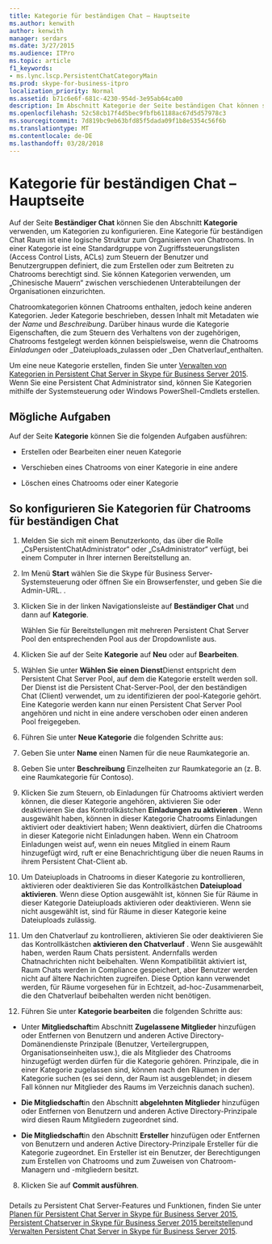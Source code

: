 ```yaml
---
title: Kategorie für beständigen Chat – Hauptseite
ms.author: kenwith
author: kenwith
manager: serdars
ms.date: 3/27/2015
ms.audience: ITPro
ms.topic: article
f1_keywords:
- ms.lync.lscp.PersistentChatCategoryMain
ms.prod: skype-for-business-itpro
localization_priority: Normal
ms.assetid: b71c6e6f-681c-4230-954d-3e95ab64ca00
description: Im Abschnitt Kategorie der Seite beständigen Chat können so konfigurieren Sie Kategorien. Eine Kategorie für beständigen Chat Raum ist eine logische Struktur zum Organisieren von Chatrooms. In einer Kategorie ist eine Standardgruppe von Zugriffssteuerungslisten (Access Control Lists, ACLs) zum Steuern der Benutzer und Benutzergruppen definiert, die zum Erstellen oder zum Beitreten zu Chatrooms berechtigt sind. Sie können Kategorien verwenden, um „Chinesische Mauern“ zwischen verschiedenen Unterabteilungen der Organisationen einzurichten.
ms.openlocfilehash: 52c58cb17f4d5bec9fbfb61188ac67d5d57978c3
ms.sourcegitcommit: 7d819bc9eb63bfd85f5dada09f1b8e5354c56f6b
ms.translationtype: MT
ms.contentlocale: de-DE
ms.lasthandoff: 03/28/2018
---
```

# <a name="persistent-chat-category-main-page"></a>Kategorie für beständigen Chat – Hauptseite
 
Auf der Seite **Beständiger Chat** können Sie den Abschnitt **Kategorie** verwenden, um Kategorien zu konfigurieren. Eine Kategorie für beständigen Chat Raum ist eine logische Struktur zum Organisieren von Chatrooms. In einer Kategorie ist eine Standardgruppe von Zugriffssteuerungslisten (Access Control Lists, ACLs) zum Steuern der Benutzer und Benutzergruppen definiert, die zum Erstellen oder zum Beitreten zu Chatrooms berechtigt sind. Sie können Kategorien verwenden, um „Chinesische Mauern“ zwischen verschiedenen Unterabteilungen der Organisationen einzurichten.
  
Chatroomkategorien können Chatrooms enthalten, jedoch keine anderen Kategorien. Jeder Kategorie beschrieben, dessen Inhalt mit Metadaten wie der _Name_ und _Beschreibung_. Darüber hinaus wurde die Kategorie Eigenschaften, die zum Steuern des Verhaltens von der zugehörigen, Chatrooms festgelegt werden können beispielsweise, wenn die Chatrooms _Einladungen_ oder _Dateiuploads_zulassen oder _Den Chatverlauf_enthalten.
  
Um eine neue Kategorie erstellen, finden Sie unter [Verwalten von Kategorien in Persistent Chat Server in Skype für Business Server 2015](../../manage/persistent-chat/categories.md). Wenn Sie eine Persistent Chat Administrator sind, können Sie Kategorien mithilfe der Systemsteuerung oder Windows PowerShell-Cmdlets erstellen.
  
## <a name="tasks-that-you-can-perform"></a>Mögliche Aufgaben

Auf der Seite **Kategorie** können Sie die folgenden Aufgaben ausführen:
  
- Erstellen oder Bearbeiten einer neuen Kategorie
    
- Verschieben eines Chatrooms von einer Kategorie in eine andere
    
- Löschen eines Chatrooms oder einer Kategorie
    
## <a name="to-configure-categories-for-persistent-chat-rooms"></a>So konfigurieren Sie Kategorien für Chatrooms für beständigen Chat

1. Melden Sie sich mit einem Benutzerkonto, das über die Rolle „CsPersistentChatAdministrator“ oder „CsAdministrator“ verfügt, bei einem Computer in Ihrer internen Bereitstellung an.
    
2. Im Menü **Start** wählen Sie die Skype für Business Server-Systemsteuerung oder öffnen Sie ein Browserfenster, und geben Sie die Admin-URL. .
    
3. Klicken Sie in der linken Navigationsleiste auf **Beständiger Chat** und dann auf **Kategorie**.
    
    Wählen Sie für Bereitstellungen mit mehreren Persistent Chat Server Pool den entsprechenden Pool aus der Dropdownliste aus.
    
4. Klicken Sie auf der Seite **Kategorie** auf **Neu** oder auf **Bearbeiten**.
    
5. Wählen Sie unter **Wählen Sie einen Dienst**Dienst entspricht dem Persistent Chat Server Pool, auf dem die Kategorie erstellt werden soll. Der Dienst ist die Persistent Chat-Server-Pool, der den beständigen Chat (Client) verwendet, um zu identifizieren der pool-Kategorie gehört. Eine Kategorie werden kann nur einen Persistent Chat Server Pool angehören und nicht in eine andere verschoben oder einen anderen Pool freigegeben.
    
6. Führen Sie unter **Neue Kategorie** die folgenden Schritte aus:
    
1. Geben Sie unter **Name** einen Namen für die neue Raumkategorie an.
    
2. Geben Sie unter **Beschreibung** Einzelheiten zur Raumkategorie an (z. B. eine Raumkategorie für Contoso).
    
3. Klicken Sie zum Steuern, ob Einladungen für Chatrooms aktiviert werden können, die dieser Kategorie angehören, aktivieren Sie oder deaktivieren Sie das Kontrollkästchen **Einladungen zu aktivieren** . Wenn ausgewählt haben, können in dieser Kategorie Chatrooms Einladungen aktiviert oder deaktiviert haben; Wenn deaktiviert, dürfen die Chatrooms in dieser Kategorie nicht Einladungen haben. Wenn ein Chatroom Einladungen weist auf, wenn ein neues Mitglied in einem Raum hinzugefügt wird, ruft er eine Benachrichtigung über die neuen Raums in ihrem Persistent Chat-Client ab.
    
4. Um Dateiuploads in Chatrooms in dieser Kategorie zu kontrollieren, aktivieren oder deaktivieren Sie das Kontrollkästchen **Dateiupload aktivieren**. Wenn diese Option ausgewählt ist, können Sie für Räume in dieser Kategorie Dateiuploads aktivieren oder deaktivieren. Wenn sie nicht ausgewählt ist, sind für Räume in dieser Kategorie keine Dateiuploads zulässig.
    
5. Um den Chatverlauf zu kontrollieren, aktivieren Sie oder deaktivieren Sie das Kontrollkästchen **aktivieren den Chatverlauf** . Wenn Sie ausgewählt haben, werden Raum Chats persistent. Andernfalls werden Chatnachrichten nicht beibehalten. Wenn Kompatibilität aktiviert ist, Raum Chats werden in Compliance gespeichert, aber Benutzer werden nicht auf ältere Nachrichten zugreifen. Diese Option kann verwendet werden, für Räume vorgesehen für in Echtzeit, ad-hoc-Zusammenarbeit, die den Chatverlauf beibehalten werden nicht benötigen.
    
7. Führen Sie unter **Kategorie bearbeiten** die folgenden Schritte aus:
    
  - Unter **Mitgliedschaft**im Abschnitt **Zugelassene Mitglieder** hinzufügen oder Entfernen von Benutzern und anderen Active Directory-Domänendienste Prinzipale (Benutzer, Verteilergruppen, Organisationseinheiten usw.), die als Mitglieder des Chatrooms hinzugefügt werden dürfen für die Kategorie gehören. Prinzipale, die in einer Kategorie zugelassen sind, können nach den Räumen in der Kategorie suchen (es sei denn, der Raum ist ausgeblendet; in diesem Fall können nur Mitglieder des Raums im Verzeichnis danach suchen).
    
  - **Die Mitgliedschaft**in den Abschnitt **abgelehnten Mitglieder** hinzufügen oder Entfernen von Benutzern und anderen Active Directory-Prinzipale wird diesen Raum Mitgliedern zugeordnet sind.
    
  - **Die Mitgliedschaft**in den Abschnitt **Ersteller** hinzufügen oder Entfernen von Benutzern und anderen Active Directory-Prinzipale Ersteller für die Kategorie zugeordnet. Ein Ersteller ist ein Benutzer, der Berechtigungen zum Erstellen von Chatrooms und zum Zuweisen von Chatroom-Managern und -mitgliedern besitzt.
    
8. Klicken Sie auf **Commit ausführen**.
    
### 

Details zu Persistent Chat Server-Features und Funktionen, finden Sie unter [Planen für Persistent Chat Server in Skype für Business Server 2015](../../plan-your-deployment/persistent-chat-server/persistent-chat-server.md), [Persistent Chatserver in Skype für Business Server 2015 bereitstellen](../../deploy/deploy-persistent-chat-server/deploy-persistent-chat-server.md)und [Verwalten Persistent Chat Server in Skype für Business Server 2015](../../manage/persistent-chat/persistent-chat.md).
  

